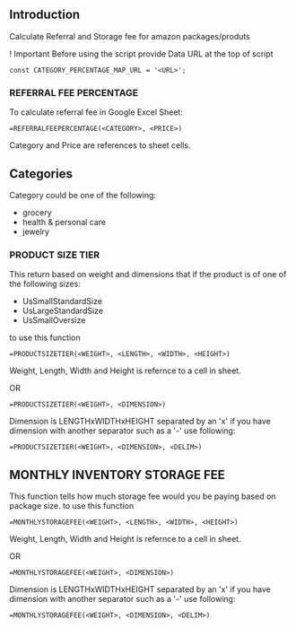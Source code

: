 ## Introduction

Calculate Referral and Storage fee for amazon packages/produts

! Important
Before using the script provide Data URL at the top of script

```
const CATEGORY_PERCENTAGE_MAP_URL = '<URL>';
```

### REFERRAL FEE PERCENTAGE

To calculate referral fee in Google Excel Sheet:
```
=REFERRALFEEPERCENTAGE(<CATEGORY>, <PRICE>)
```

Category and Price are references to sheet cells.

## Categories
Category could be one of the following:
- grocery
- health & personal care
- jewelry

### PRODUCT SIZE TIER

This return based on weight and dimensions that if the product is of one of the following sizes:
- UsSmallStandardSize
- UsLargeStandardSize
- UsSmallOversize

to use this function

```
=PRODUCTSIZETIER(<WEIGHT>, <LENGTH>, <WIDTH>, <HEIGHT>)
```

Weight, Length, Width and Height is refernce to a cell in sheet.

OR

```
=PRODUCTSIZETIER(<WEIGHT>, <DIMENSION>)
```

Dimension is LENGTHxWIDTHxHEIGHT separated by an 'x' if you have dimension with another separator such as a '-' use following:

```
=PRODUCTSIZETIER(<WEIGHT>, <DIMENSION>, <DELIM>)
```

## MONTHLY INVENTORY STORAGE FEE

This function tells how much storage fee would you be paying based on package size.
to use this function

```
=MONTHLYSTORAGEFEE(<WEIGHT>, <LENGTH>, <WIDTH>, <HEIGHT>)
```

Weight, Length, Width and Height is refernce to a cell in sheet.

OR

```
=MONTHLYSTORAGEFEE(<WEIGHT>, <DIMENSION>)
```

Dimension is LENGTHxWIDTHxHEIGHT separated by an 'x' if you have dimension with another separator such as a '-' use following:

```
=MONTHLYSTORAGEFEE(<WEIGHT>, <DIMENSION>, <DELIM>)
```